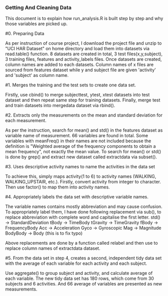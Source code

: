 ### Getting And Cleaning Data

This document is to explain how run_analysis.R is built step by step and why those 
variables are picked up.

#0. Preparing Data

As per instruction of course project, I download the project file and unzip to 
"UCI HAR Dataset" on home directory and load them into datasets via read.table()
function. 8 datasets are created in total, 3 test files(x,y,subject), 3 training files,
features and activity_labels files. Once datasets are created, column names are added 
to each datasets. Column names of x files are sourced from features dataset while y and
subject file are given 'activity' and 'subject' as column name.

#1. Merges the training and the test sets to create one data set.

Firstly, use cbind() to merge subjecttest, ytest, xtest datasets into test dataset and 
then repeat same step for training datasets. Finally, merge test and train datasets into 
mergedata dataset via rbind().

#2. Extracts only the measurements on the mean and standard deviation for each measurement.

As per the instruction, search for mean() and std() in the features dataset as variable
name of measurement. 66 variables are found in total. Some variables with meanFreq() in
their names are not included because the definition is "Weighted average of the frequency
components to obtain a mean frequency", not exactly the mean value. To search for mean()
or std() is done by grep() and extract new dataset called extractdata via subset().

#3. Uses descriptive activity names to name the activities in the data set

To achieve this, simply maps activity(1 to 6) to activity names (WALKING, WALKING_UPSTAIR,
etc.). Firstly, convert activity from integer to character. Then use factor() to map them 
into activity names.

#4. Appropriately labels the data set with descriptive variable names.

The variable names contains mostly abbreviation and may cause confusion. To appropriately
label them, I have done following replacement via sub(), to replace abbreviation with 
complete word and capitalise the first letter.
	std() -> StandardDeviation
	tBody -> TimeBody
	tGravity -> TimeGravity
	fBody -> FrequencyBody
	Acc -> Acceleration
	Gyco -> Gyroscopic
	Mag -> Magnitude
	BodyBody -> Body (this is to fix typo)
	
Above replacements are done by a function called relabel and then use to replace column 
names of extractdata dataset.

#5. From the data set in step 4, creates a second, independent tidy data set with the 
average of each variable for each activity and each subject.

Use aggregate() to group subject and activity, and calculate average of each variable.
The new tidy data set has 180 rows, which come from 30 subjects and 6 activities. And
66 average of variables are presented as new measurements.
	

